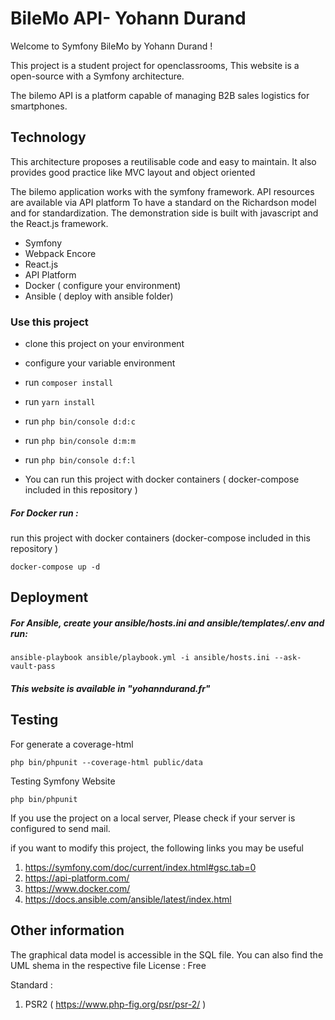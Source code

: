 # BileMo API- Yohann Durand 

Welcome to Symfony BileMo by Yohann Durand !

This project is a student project for openclassrooms,
This website is a open-source with a Symfony architecture.

The bilemo API is a platform capable of managing B2B sales logistics for smartphones.

## Technology 

This architecture proposes a reutilisable code and easy to maintain. It also provides good practice like MVC layout and object oriented

The bilemo application works with the symfony framework.
API resources are available via API platform To have a standard on the Richardson model and for standardization.
The demonstration side is built with javascript and the React.js framework.

- Symfony
- Webpack Encore
- React.js
- API Platform
- Docker ( configure your environment)
- Ansible ( deploy with ansible folder)

### Use this project 

-  clone this project on your environment 
-  configure your variable environment
-  run `composer install`
-  run `yarn install`
-  run `php bin/console d:d:c`
-  run `php bin/console d:m:m`
-  run `php bin/console d:f:l`

-  You can run this project with docker containers ( docker-compose included in this repository )

##### For Docker run :
run this project with docker containers (docker-compose included in this repository )
```
docker-compose up -d
```
## Deployment

##### For Ansible, create your ansible/hosts.ini and ansible/templates/.env and run:
```
ansible-playbook ansible/playbook.yml -i ansible/hosts.ini --ask-vault-pass
```

##### This website is available in "yohanndurand.fr" 

## Testing 
For generate a coverage-html
```
php bin/phpunit --coverage-html public/data 
```
Testing Symfony Website
```
php bin/phpunit
```

If you use the project on a local server, 
Please check if your server is configured to send mail.

if you want to modify this project,
the following links you may be useful

1. https://symfony.com/doc/current/index.html#gsc.tab=0
2. https://api-platform.com/
3. https://www.docker.com/
4. https://docs.ansible.com/ansible/latest/index.html

## Other information 

The graphical data model is accessible in the SQL file. You can also find the UML shema in the respective file
License : Free

Standard :
1. PSR2 ( https://www.php-fig.org/psr/psr-2/ )






